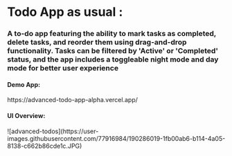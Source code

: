 <h1>Todo App as usual :</h1>

<h3>A to-do app featuring the ability to mark tasks as completed, delete tasks, and reorder them using drag-and-drop functionality. Tasks can be filtered by 'Active' or 'Completed' status, and the app includes a toggleable night mode and day mode for better user experience</h3>

<h4>Demo App: </h4>
https://advanced-todo-app-alpha.vercel.app/

<h4>UI Overview: </h4>
![advanced-todos](https://user-images.githubusercontent.com/77916984/190286019-1fb00ab6-b114-4a05-8138-c662b86cde1c.JPG)
